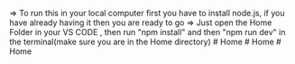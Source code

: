 => To run this in your local computer first you have to install node.js, if you have already having it then you are ready to go
=> Just open the Home Folder in your VS CODE , then run "npm install" and then "npm run dev" in the terminal(make sure you are in the Home directory)
#   H o m e  
 #   H o m e  
 #   H o m e  
 